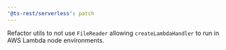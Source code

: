 ```yaml
---
'@ts-rest/serverless': patch
---
```


Refactor utils to not use `FileReader` allowing `createLambdaHandler` to run in AWS Lambda node environments.
